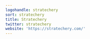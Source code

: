 ```yaml
---
logohandle: stratechery
sort: stratechery
title: Stratechery
twitter: stratechery
website: 'https://stratechery.com/'
---
```

